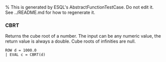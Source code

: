 % This is generated by ESQL's AbstractFunctionTestCase. Do not edit it. See ../README.md for how to regenerate it.

### CBRT
Returns the cube root of a number. The input can be any numeric value, the return value is always a double.
Cube roots of infinities are null.

```esql
ROW d = 1000.0
| EVAL c = CBRT(d)
```
